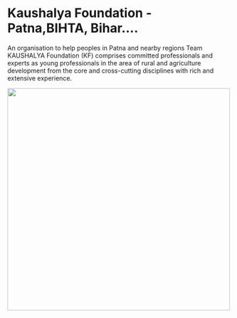 # Kaushalya Foundation - Patna,BIHTA, Bihar....

An organisation to help peoples in Patna and nearby regions
Team KAUSHALYA Foundation (KF) comprises committed professionals and experts as young professionals in the area of rural and agriculture development from the core and cross-cutting disciplines with rich and extensive experience.

<img src="1.jpg"  width = 500dp/>
